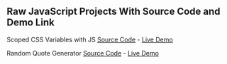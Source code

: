 ## Raw JavaScript Projects With Source Code and Demo Link

Scoped CSS Variables with JS [Source Code](https://github.com/munirmahmud/css-variables) - [Live Demo]( https://munirmahmud.github.io/css-variables/)

Random Quote Generator [Source Code](https://github.com/munirmahmud/random-quote-generator) - [Live Demo](https://munirmahmud.github.io/random-quote-generator/)
